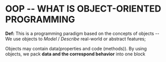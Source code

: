 # OOP -- WHAT IS OBJECT-ORIENTED PROGRAMMING

**Def:** This is a programming paradigm based on the concepts of objects -- We use objects to _Model_ / _Describe_ real-world or abstract features;

Objects may contain data(properties and code (methods)). By using objects, we pack **data and the correspond behavior** into one block
